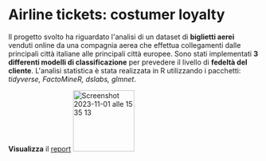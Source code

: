 # Airline tickets: costumer loyalty

Il progetto svolto ha riguardato l'analisi di un dataset di **biglietti aerei** venduti online da una compagnia aerea che effettua collegamenti dalle principali città italiane alle principali città europee. Sono stati implementati **3 differenti modelli di classificazione** per prevedere il livello di **fedeltà del cliente**.
L'analisi statistica è stata realizzata in R utilizzando i pacchetti: *tidyverse, FactoMineR, dslabs, glmnet*.

**Visualizza** il [report](https://htmlpreview.github.io/?https://github.com/CariaStefano/Airline-tickets-customer-loyalty/blob/main/Report/Airline%20ticket_customers%20loyalty.html)
<img width="123" alt="Screenshot 2023-11-01 alle 15 35 13" src="https://github.com/CariaStefano/Airline-tickets-customer-loyalty/assets/79990918/9e65ebe8-b4d1-4af8-9d66-db0e2d589bd3">
